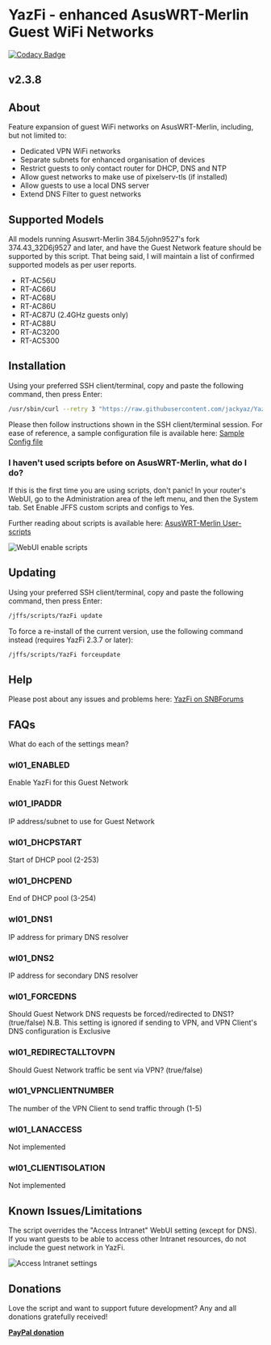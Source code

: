 # YazFi - enhanced AsusWRT-Merlin Guest WiFi Networks

[![Codacy Badge](https://api.codacy.com/project/badge/Grade/a2cf9bdec17b4b6f9b6e113f802be694)](https://app.codacy.com/app/jackyaz/YazFi?utm_source=github.com&utm_medium=referral&utm_content=jackyaz/YazFi&utm_campaign=Badge_Grade_Dashboard)

## v2.3.8
## About

Feature expansion of guest WiFi networks on AsusWRT-Merlin, including, but not limited to:

*  Dedicated VPN WiFi networks
*  Separate subnets for enhanced organisation of devices
*  Restrict guests to only contact router for DHCP, DNS and NTP
*  Allow guest networks to make use of pixelserv-tls (if installed)
*  Allow guests to use a local DNS server
*  Extend DNS Filter to guest networks

## Supported Models

All models running Asuswrt-Merlin 384.5/john9527's fork 374.43_32D6j9527 and later, and have the Guest Network feature should be supported by this script. That being said, I will maintain a list of confirmed supported models as per user reports.
*  RT-AC56U
*  RT-AC66U
*  RT-AC68U
*  RT-AC86U
*  RT-AC87U (2.4GHz guests only)
*  RT-AC88U
*  RT-AC3200
*  RT-AC5300

## Installation

Using your preferred SSH client/terminal, copy and paste the following command, then press Enter:

```sh
/usr/sbin/curl --retry 3 "https://raw.githubusercontent.com/jackyaz/YazFi/master/YazFi" -o "/jffs/scripts/YazFi" && chmod 0755 /jffs/scripts/YazFi && /jffs/scripts/YazFi install
```

Please then follow instructions shown in the SSH client/terminal session. For ease of reference, a sample configuration file is available here: [Sample Config file](https://raw.githubusercontent.com/jackyaz/YazFi/master/YazFi.config.sample)

### I haven't used scripts before on AsusWRT-Merlin, what do I do?

If this is the first time you are using scripts, don't panic! In your router's WebUI, go to the Administration area of the left menu, and then the System tab. Set Enable JFFS custom scripts and configs to Yes.

Further reading about scripts is available here: [AsusWRT-Merlin User-scripts](https://github.com/RMerl/asuswrt-merlin/wiki/User-scripts)

![WebUI enable scripts](https://puu.sh/A3wnG/00a43283ed.png)

## Updating

Using your preferred SSH client/terminal, copy and paste the following command, then press Enter:

```sh
/jffs/scripts/YazFi update
```

To force a re-install of the current version, use the following command instead (requires YazFi 2.3.7 or later):

```sh
/jffs/scripts/YazFi forceupdate
```

## Help

Please post about any issues and problems here: [YazFi on SNBForums](https://www.snbforums.com/threads/yazfi-enhanced-asuswrt-merlin-guest-wifi-networks.45924/)

## FAQs

What do each of the settings mean?

### wl01_ENABLED
Enable YazFi for this Guest Network

### wl01_IPADDR
IP address/subnet to use for Guest Network

### wl01_DHCPSTART
Start of DHCP pool (2-253)

### wl01_DHCPEND
End of DHCP pool (3-254)

### wl01_DNS1
IP address for primary DNS resolver

### wl01_DNS2
IP address for secondary DNS resolver

### wl01_FORCEDNS
Should Guest Network DNS requests be forced/redirected to DNS1? (true/false)
N.B. This setting is ignored if sending to VPN, and VPN Client's DNS configuration is Exclusive

### wl01_REDIRECTALLTOVPN
Should Guest Network traffic be sent via VPN? (true/false)

### wl01_VPNCLIENTNUMBER
The number of the VPN Client to send traffic through (1-5)

### wl01_LANACCESS
Not implemented

### wl01_CLIENTISOLATION
Not implemented

## Known Issues/Limitations

The script overrides the "Access Intranet" WebUI setting (except for DNS). If you want guests to be able to access other Intranet resources, do not include the guest network in YazFi.

![Access Intranet settings](https://puu.sh/zYWp9/a5541ed706.png)

## Donations

Love the script and want to support future development? Any and all donations gratefully received!

[**PayPal donation**](https://www.paypal.com/cgi-bin/webscr?cmd=_s-xclick&hosted_button_id=JFQLSCWJJUGZ6)
